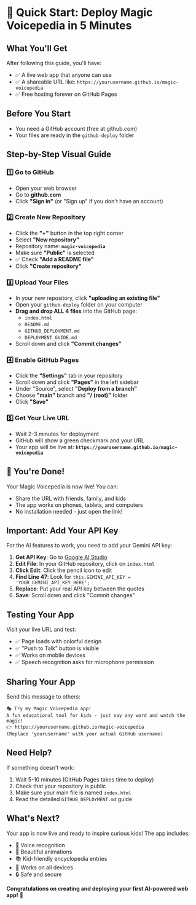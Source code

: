 # 🚀 Quick Start: Deploy Magic Voicepedia in 5 Minutes

## What You'll Get
After following this guide, you'll have:
- ✅ A live web app that anyone can use
- ✅ A shareable URL like: `https://yourusername.github.io/magic-voicepedia`
- ✅ Free hosting forever on GitHub Pages

## Before You Start
- You need a GitHub account (free at github.com)
- Your files are ready in the `github-deploy` folder

## Step-by-Step Visual Guide

### 1️⃣ Go to GitHub
- Open your web browser
- Go to **github.com**
- Click **"Sign in"** (or "Sign up" if you don't have an account)

### 2️⃣ Create New Repository
- Click the **"+"** button in the top right corner
- Select **"New repository"**
- Repository name: **`magic-voicepedia`**
- Make sure **"Public"** is selected
- ✅ Check **"Add a README file"**
- Click **"Create repository"**

### 3️⃣ Upload Your Files
- In your new repository, click **"uploading an existing file"**
- Open your `github-deploy` folder on your computer
- **Drag and drop ALL 4 files** into the GitHub page:
  - `index.html`
  - `README.md`
  - `GITHUB_DEPLOYMENT.md`
  - `DEPLOYMENT_GUIDE.md`
- Scroll down and click **"Commit changes"**

### 4️⃣ Enable GitHub Pages
- Click the **"Settings"** tab in your repository
- Scroll down and click **"Pages"** in the left sidebar
- Under "Source", select **"Deploy from a branch"**
- Choose **"main"** branch and **"/ (root)"** folder
- Click **"Save"**

### 5️⃣ Get Your Live URL
- Wait 2-3 minutes for deployment
- GitHub will show a green checkmark and your URL
- Your app will be live at: **`https://yourusername.github.io/magic-voicepedia`**

## 🎉 You're Done!

Your Magic Voicepedia is now live! You can:
- Share the URL with friends, family, and kids
- The app works on phones, tablets, and computers
- No installation needed - just open the link!

## Important: Add Your API Key

For the AI features to work, you need to add your Gemini API key:

1. **Get API Key**: Go to [Google AI Studio](https://makersuite.google.com/app/apikey)
2. **Edit File**: In your GitHub repository, click on `index.html`
3. **Click Edit**: Click the pencil icon to edit
4. **Find Line 47**: Look for `this.GEMINI_API_KEY = 'YOUR_GEMINI_API_KEY_HERE';`
5. **Replace**: Put your real API key between the quotes
6. **Save**: Scroll down and click "Commit changes"

## Testing Your App

Visit your live URL and test:
- ✅ Page loads with colorful design
- ✅ "Push to Talk" button is visible
- ✅ Works on mobile devices
- ✅ Speech recognition asks for microphone permission

## Sharing Your App

Send this message to others:
```
🎭 Try my Magic Voicepedia app!
A fun educational tool for kids - just say any word and watch the magic!
👉 https://yourusername.github.io/magic-voicepedia
(Replace 'yourusername' with your actual GitHub username)
```

## Need Help?

If something doesn't work:
1. Wait 5-10 minutes (GitHub Pages takes time to deploy)
2. Check that your repository is public
3. Make sure your main file is named `index.html`
4. Read the detailed `GITHUB_DEPLOYMENT.md` guide

## What's Next?

Your app is now live and ready to inspire curious kids! The app includes:
- 🎤 Voice recognition
- 🎨 Beautiful animations
- 📚 Kid-friendly encyclopedia entries
- 📱 Works on all devices
- 🔒 Safe and secure

**Congratulations on creating and deploying your first AI-powered web app!** 🎉